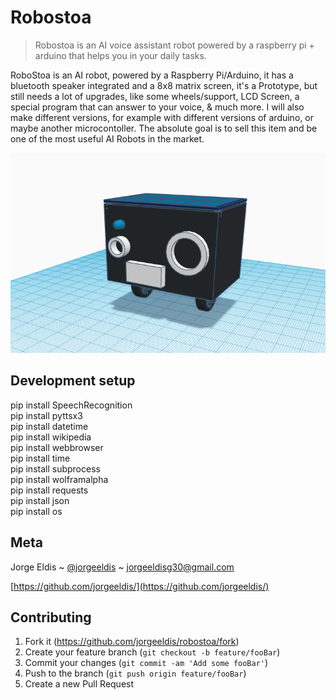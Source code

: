 # Robostoa

> Robostoa is an AI voice assistant robot powered by a raspberry pi + arduino that helps you in your daily tasks.

RoboStoa is an AI robot, powered by a Raspberry Pi/Arduino, it has a bluetooth speaker integrated and a 8x8 matrix screen, it's a Prototype, but still needs a lot of upgrades, like some wheels/support, LCD Screen, a special program that can answer to your voice, & much more. I will also make different versions, for example with different versions of arduino, or maybe another microcontoller. The absolute goal is to sell this item and be one of the most useful AI Robots in the market.

![header](https://raw.githubusercontent.com/jorgeeldis/robostoa/main/robostoa.png)

## Development setup

pip install SpeechRecognition <br/>
pip install pyttsx3 <br/>
pip install datetime <br/>
pip install wikipedia <br/>
pip install webbrowser <br/>
pip install time <br/>
pip install subprocess <br/>
pip install wolframalpha <br/>
pip install requests <br/>
pip install json <br/>
pip install os <br/>

## Meta

Jorge Eldis ~ [@jorgeeldis](https://twitter.com/jorgeeldis) ~ jorgeeldisg30@gmail.com

[https://github.com/jorgeeldis/](https://github.com/jorgeeldis/)

## Contributing

1. Fork it (<https://github.com/jorgeeldis/robostoa/fork>)
2. Create your feature branch (`git checkout -b feature/fooBar`)
3. Commit your changes (`git commit -am 'Add some fooBar'`)
4. Push to the branch (`git push origin feature/fooBar`)
5. Create a new Pull Request
